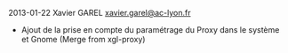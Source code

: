 2013-01-22  Xavier GAREL  <xavier.garel@ac-lyon.fr>

* Ajout de la prise en compte du paramétrage du Proxy dans le système et Gnome (Merge from xgl-proxy)

